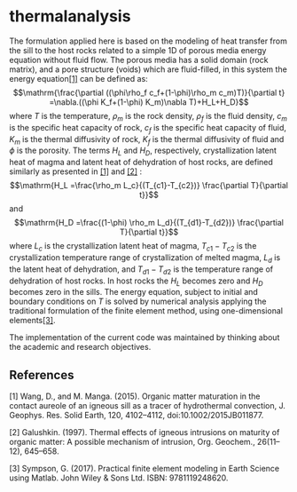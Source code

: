 # thermalanalysis
The formulation applied here is based on the modeling of heat transfer from the sill to the host rocks related to a simple 1D of porous media energy equation without fluid flow. The porous media has a solid domain (rock matrix), and a pore structure (voids) which are fluid-filled, in this system the energy equation[[1]](#1) can be defined as: 
$$\mathrm{\frac{\partial ((\phi\rho_f c_f+(1-\phi)\rho_m c_m)T)}{\partial t} =\nabla.((\phi K_f+(1-\phi) K_m)\nabla T)+H_L+H_D}$$
where $T$ is the temperature, $\rho_m$ is the rock density, $\rho_f$ is the fluid density, $c_m$ is the specific heat capacity of rock, $c_f$ is the specific heat capacity of fluid, $K_m$ is the thermal diffusivity of rock, $K_f$ is the thermal diffusivity of fluid and $\phi$ is the porosity. The terms $H_L$ and $H_D$, respectively, crystallization latent heat of magma and latent heat of dehydration of host rocks, are defined similarly as presented in [[1]](#1) and [[2]](#2) :
$$\mathrm{H_L =\frac{\rho_m L_c}{(T_{c1}-T_{c2})} \frac{\partial T}{\partial t}}$$ and $$\mathrm{H_D =\frac{(1-\phi) \rho_m L_d}{(T_{d1}-T_{d2})} \frac{\partial T}{\partial t}}$$
where $L_c$ is the crystallization latent heat of magma, $T_{c1}-T_{c2}$ is the crystallization temperature range of crystallization of melted magma, $L_d$ is the latent heat of dehydration, and $T_{d1}-T_{d2}$ is the temperature range of dehydration of host rocks. In host rocks the $H_L$ becomes zero and $H_D$ becomes zero in the sills.
The energy equation, subject to initial and boundary conditions on $T$ is solved by numerical analysis applying the traditional formulation of the finite element method, using one-dimensional elements[[3]](#3).

The implementation of the current code was maintained by thinking about the academic and research objectives.

## References
<a id="1">[1]</a> 
Wang, D., and M. Manga. (2015). Organic matter maturation in the contact aureole of an igneous sill as a tracer of hydrothermal convection, J. Geophys. Res. Solid Earth, 120, 4102–4112, doi:10.1002/2015JB011877.

<a id="2">[2]</a> 
Galushkin. (1997). Thermal effects of igneous intrusions on maturity of organic matter: A possible mechanism of intrusion, Org. Geochem., 26(11–12), 645–658.

<a id="3">[3]</a> 
Sympson, G. (2017). Practical finite element modeling in Earth Science using Matlab. John Wiley & Sons Ltd. ISBN: 9781119248620.
